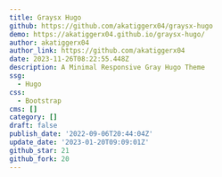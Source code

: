 ```yaml
---
title: Graysx Hugo
github: https://github.com/akatiggerx04/graysx-hugo
demo: https://akatiggerx04.github.io/graysx-hugo/
author: akatiggerx04
author_link: https://github.com/akatiggerx04
date: 2023-11-26T08:22:55.448Z
description: A Minimal Responsive Gray Hugo Theme
ssg:
  - Hugo
css:
  - Bootstrap
cms: []
category: []
draft: false
publish_date: '2022-09-06T20:44:04Z'
update_date: '2023-01-20T09:09:01Z'
github_star: 21
github_fork: 20
---
```

